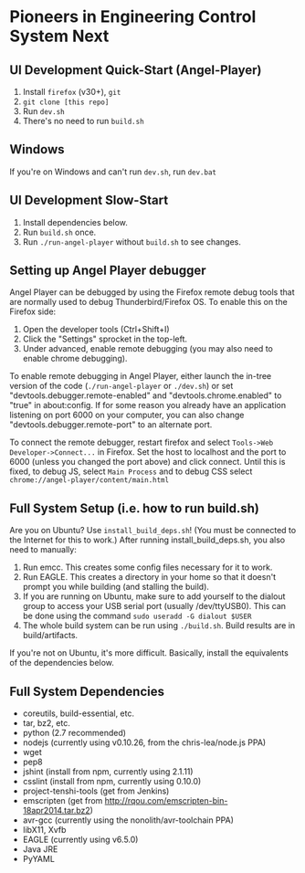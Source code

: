 Pioneers in Engineering Control System Next
===========================================


## UI Development Quick-Start (Angel-Player)
1. Install `firefox` (v30+), `git`
2. `git clone [this repo]`
3. Run `dev.sh`
4. There's no need to run `build.sh`


## Windows
If you're on Windows and can't run `dev.sh`, run `dev.bat`


## UI Development Slow-Start
1. Install dependencies below.
2. Run `build.sh` once.
3. Run `./run-angel-player` without `build.sh` to see changes.


## Setting up Angel Player debugger
Angel Player can be debugged by using the Firefox remote debug tools that are
normally used to debug Thunderbird/Firefox OS. To enable this on the Firefox
side:

1. Open the developer tools (Ctrl+Shift+I)
2. Click the "Settings" sprocket in the top-left.
3. Under advanced, enable remote debugging (you may also need to enable chrome
   debugging).

To enable remote debugging in Angel Player, either launch the in-tree version
of the code (`./run-angel-player` or `./dev.sh`) or set
"devtools.debugger.remote-enabled" and "devtools.chrome.enabled" to "true" in
about:config. If for some reason you already have an application listening on
port 6000 on your computer, you can also change "devtools.debugger.remote-port"
to an alternate port.

To connect the remote debugger, restart firefox and select `Tools->Web
Developer->Connect...` in Firefox. Set the host to localhost and the port to
6000 (unless you changed the port above) and click connect. Until this is
fixed, to debug JS, select `Main Process` and to debug CSS select
`chrome://angel-player/content/main.html`



## Full System Setup (i.e. how to run build.sh)
Are you on Ubuntu? Use `install_build_deps.sh`! (You must be connected to the
Internet for this to work.) After running install_build_deps.sh, you also need
to manually:

1. Run emcc. This creates some config files necessary for it to work.
2. Run EAGLE. This creates a directory in your home so that it doesn't prompt
   you while building (and stalling the build).
3. If you are running on Ubuntu, make sure to add yourself to the dialout group to
   access your USB serial port (usually /dev/ttyUSB0). This can be done using
   the command `sudo useradd -G dialout $USER`
4. The whole build system can be run using `./build.sh`. Build results are in
   build/artifacts.

If you're not on Ubuntu, it's more difficult. Basically, install the
equivalents of the dependencies below.


## Full System Dependencies
* coreutils, build-essential, etc.
* tar, bz2, etc.
* python (2.7 recommended)
* nodejs (currently using v0.10.26, from the chris-lea/node.js PPA)
* wget
* pep8
* jshint (install from npm, currently using 2.1.11)
* csslint (install from npm, currently using 0.10.0)
* project-tenshi-tools (get from Jenkins)
* emscripten (get from http://rqou.com/emscripten-bin-18apr2014.tar.bz2)
* avr-gcc (currently using the nonolith/avr-toolchain PPA)
* libX11, Xvfb
* EAGLE (currently using v6.5.0)
* Java JRE
* PyYAML
